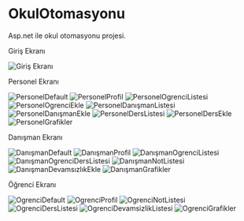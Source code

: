 # OkulOtomasyonu
Asp.net ile okul otomasyonu projesi.

Giriş Ekranı

![Giriş Ekranı](https://user-images.githubusercontent.com/102834897/188285816-da21d1fc-4a62-4554-a541-896dee08720d.png)

Personel Ekranı

![PersonelDefault](https://user-images.githubusercontent.com/102834897/189881844-e71008ac-9a1e-43cc-a52e-54a55a49b90e.png)
![PersonelProfil](https://user-images.githubusercontent.com/102834897/189881883-aabe3109-5393-45d0-a508-277690164937.png)
![PersonelOgrenciListesi](https://user-images.githubusercontent.com/102834897/189881900-eab2281f-74fc-4875-b640-3f745291eac7.png)
![PersonelOgrenciEkle](https://user-images.githubusercontent.com/102834897/189881941-6d6b03fa-8baf-445d-8e8a-3f04afc4fe3f.png)
![PersonelDanışmanListesi](https://user-images.githubusercontent.com/102834897/189881949-61b8ef7f-2922-4695-a503-5d3b1db87a32.png)
![PersonelDanışmanEkle](https://user-images.githubusercontent.com/102834897/189881963-da4bc227-1581-4e3f-866f-4bc98976012f.png)
![PersonelDersListesi](https://user-images.githubusercontent.com/102834897/189881987-fe16cc10-cc8d-496e-a9f4-8e83193d8af3.png)
![PersonelDersEkle](https://user-images.githubusercontent.com/102834897/189881996-f7a0369e-8ce8-47ec-9989-658939cb5360.png)
![PersonelGrafikler](https://user-images.githubusercontent.com/102834897/189882033-c598040f-78aa-45a0-bbb9-2cbc77068cfc.png)

Danışman Ekranı

![DanışmanDefault](https://user-images.githubusercontent.com/102834897/189882067-f5c4580b-90a4-4219-83fd-b06bf57433a0.png)
![DanışmanProfil](https://user-images.githubusercontent.com/102834897/189882077-f407450b-faee-40ba-8805-d9f3750fdd7a.png)
![DanışmanOgrenciListesi](https://user-images.githubusercontent.com/102834897/189882250-a66bf2e8-59d5-4ac4-bbec-841a906dfcfe.png)
![DanışmanOgrenciDersListesi](https://user-images.githubusercontent.com/102834897/189882367-2335c4db-b7b9-45ca-8acf-2a0a29ea5e6d.png)
![DanışmanNotListesi](https://user-images.githubusercontent.com/102834897/189882747-19682b7c-927e-4dfc-a358-cd2790bf07b3.png)
![DanışmanDevamsızlıkEkle](https://user-images.githubusercontent.com/102834897/189882778-eeebea07-ea4c-4d96-bc38-aeea11d8d016.png)
![DanışmanGrafikler](https://user-images.githubusercontent.com/102834897/189882837-b39b6701-b7d6-44bb-a89e-a107789727be.png)

Öğrenci Ekranı

![OgrenciDefault](https://user-images.githubusercontent.com/102834897/189882866-f762cb92-694b-46ac-a5bd-27c1135aa846.png)
![OgrenciProfil](https://user-images.githubusercontent.com/102834897/189882881-2c0334e8-3fbf-4601-93f3-a6c0157c3b5c.png)
![OgrenciNotListesi](https://user-images.githubusercontent.com/102834897/189882892-2ac61a3c-263f-4c9b-95a5-10eb7a3a0553.png)
![OgrenciDersListesi](https://user-images.githubusercontent.com/102834897/189882924-1b8c150a-d6bc-45ab-baa1-8890cd5da351.png)
![OgrenciDevamsizlikListesi](https://user-images.githubusercontent.com/102834897/189882932-1930e23f-9e25-4d70-90f3-3db53f05b760.png)
![OgrenciGrafikler](https://user-images.githubusercontent.com/102834897/189882941-631d06e3-9ab0-4a66-8140-5fb6bf119804.png)
